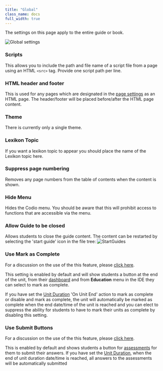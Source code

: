 ```yaml
---
title: "Global"
class_name: docs
full_width: true
---
```


The settings on this page apply to the entire guide or book.

<img alt="Global settings" src="/img/docs/globalsettings.png" class="simple"/>

### Scripts
This allows you to include the path and file name of a script file from a page using an HTML `<src>` tag. Provide one script path per line.

### HTML header and footer
This is used for any pages which are designated in the [page settings](/docs/content/authoring/page-edit/edit-html) as an HTML page. The header/footer will be placed before/after the HTML page content.

### Theme
There is currently only a single theme.

### Lexikon Topic
If you want a lexikon topic to appear you should place the name of the Lexikon topic here.

### Suppress page numbering
Removes any page numbers from the table of contents when the content is shown.

### Hide Menu
Hides the Codio menu. You should be aware that this will prohibit access to functions that are accessible via the menu.

### Allow Guide to be closed
Allows students to close the guide content. The content can be restarted by selecting the 'start guide' icon in the file tree:
<img alt="StartGuides" src="/img/docs/guides/startguides.png" class="simple"/>

### Use Mark as Complete
For a discussion on the use of the this feature, please [click here](/docs/content/authoring/assessments/submitcomplete).

This setting is enabled by default and will show students a button at the end of the unit, from their [dashboard](/docs/dashboard/student/myclassroom/) and from **Education** menu in the IDE they can select to mark as complete.

If you have set the [Unit Duration](/docs/classes/unitmanagement/settings-info/unit-duration/) 'On Unit End' action to mark as complete or disable and mark as complete, the unit will automatically be marked as complete when the end date/time of the unit is reached and you can elect to suppress the ability for students to have to mark their units as complete by disabling this setting.


### Use Submit Buttons
For a discussion on the use of the this feature, please [click here](/docs/content/authoring/assessments/submitcomplete).

This is enabled by default and shows students a button for [assessments](/docs/content/authoring/assessments/) for them to submit their answers.
If you have set the [Unit Duration](/docs/classes/unitmanagement/settings-info/unit-duration/), when the end of unit duration date/time is reached, all answers to the assessments will be automatically submitted